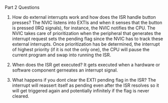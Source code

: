 Part 2 Questions
1. How do external interrupts work and how does the ISR handle button presses?
The NVIC listens into EXTIs and when it senses that the button is pressed (IRQ signals), for instance,
the NVIC notifies the CPU. The NVIC takes care of prioritization when the peripheral that
generates the interrupt request sets the pending flag since the NVIC has to track these
external interrupts. Once prioritization has be determined, the interrupt of highest priority
(if it is not the only one), the CPU will pause the current program and swap into running the
ISR.   

2. When does the ISR get executed?
It gets executed when a hardware or software component gerneates an interrupt signal.

3. What happens if you dont clear the EXTI pending flag in the ISR?
The interrupt will reassert itself as pending even after the ISR resolves so it will get 
triggered again and potentially infinitely if the flag is never cleared.



